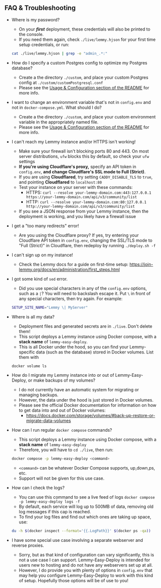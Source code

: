 FAQ & Troubleshooting
---

- Where is my password?
	- On your ***first*** deployment, these credentials will also be printed to the console.
	- If you need them again, check `./live/lemmy.hjson` for your first time setup credentials, or run:

	```bash
	cat ./live/lemmy.hjson | grep -e "admin_.*:"
	```

- How do I specify a custom Postgres config to optimize my Postgres database?
	- Create a the directory `./custom`, and place your custom Postgres config at `./custom/customPostgresql.conf`
	- Please see the [Usage & Configuration section of the README](https://github.com/ubergeek77/Lemmy-Easy-Deploy/edit/main/README.md#usage--configuration) for more info.

- I want to change an environment variable that's not in `config.env` and not in `docker-compose.yml`. What should I do?
	- Create a the directory `./custom`, and place your custom environment variable in the appropriately named file.
	 - Please see the [Usage & Configuration section of the README](https://github.com/ubergeek77/Lemmy-Easy-Deploy/edit/main/README.md#usage--configuration) for more info.

- I can't reach my Lemmy instance and/or HTTPS isn't working!
	- Make sure your firewall isn't blocking ports 80 and 443. On most server distributions, `ufw` blocks this by default, so check your `ufw` settings
	- **If you're using Cloudflare's proxy,** specify an API token in `config.env`, **and change Cloudflare's SSL mode to Full (Strict)**.
	- If you are using **Cloudflared**, try setting `CADDY_DISABLE_TLS` to `true`, and pointing **Cloudflared** to `localhost:80`
	- Test your instance on your server with these commands:
		- HTTPS: `curl --resolve your-lemmy-domain.com:443:127.0.0.1 https://your-lemmy-domain.com/api/v3/community/list`
		- HTTP: `curl --resolve your-lemmy-domain.com:80:127.0.0.1 http://your-lemmy-domain.com/api/v3/community/list`
	- If you see a JSON response from your Lemmy instance, then the deployment is working, and you likely have a firewall issue

- I get a "too many redirects" error!
	- Are you using the Cloudflare proxy? If yes, try entering your Cloudflare API token in `config.env`, changing the SSL/TLS mode to "Full (Strict)" in Cloudflare, then redeploy by running `./deploy.sh -f`

- I can't sign up on my instance!
	- Check the Lemmy docs for a guide on first-time setup: https://join-lemmy.org/docs/en/administration/first_steps.html

- I got some kind of `sed` error.
	- Did you use special characters in any of the `config.env` options, such as a `|`? You will need to backslash escape it. Put `\` in front of any special characters, then try again. For example:
	```bash
	SETUP_SITE_NAME="Lemmy \| MyServer"
	```

- Where is all my data?
	- Deployment files and generated secrets are in `./live`. Don't delete them!
	- This script deploys a Lemmy instance using Docker compose, with a **stack name** of `lemmy-easy-deploy`.
	- This is all Docker under the hood, so you can find your Lemmy-specific data (such as the database) stored in Docker volumes. List them with
	```bash
	docker volume ls
	```

- How do I migrate my Lemmy instance into or out of Lemmy-Easy-Deploy, or make backups of my volumes?
	- I do not currently have an automatic system for migrating or managing backups.
	- However, the data under the hood is just stored in Docker volumes.
	- Please see the official Docker documentation for information on how to get data into and out of Docker volumes:
		- https://docs.docker.com/storage/volumes/#back-up-restore-or-migrate-data-volumes

- How can I run regular `docker compose` commands?
  - This script deploys a Lemmy instance using Docker compose, with a **stack name** of `lemmy-easy-deploy`
  - Therefore, you will have to `cd ./live`, then run:
  ```bash
  docker compose -p lemmy-easy-deploy <command>
  ```
  - `<command>` can be whatever Docker Compose supports, up,down,ps, etc.
  - Support will not be given for this use case.

- How can I check the logs?
	- You can use this command to see a live feed of logs `docker compose -p lemmy-easy-deploy logs -f`
	- By default, each service will log up to 500MB of data, removing old log messages if this cap is reached.
	- To find your log files and find out which ones are taking up space, use:
	```bash
	du -h $(docker inspect --format='{{.LogPath}}' $(docker ps -qa))
	```

- I have some special use case involving a separate webserver and reverse proxies.
	- Sorry, but as that kind of configuration can vary significantly, this is not a use case I can support. Lemmy-Easy-Deploy is intended for users new to hosting and do not have any webservers set up at all.
	- However, I do provide you with plenty of options in `config.env` that may help you configure Lemmy-Easy-Deploy to work with this kind of setup. Hopefully those options will be of use to you!
